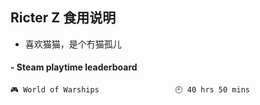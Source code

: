 ## Ricter Z 食用说明
- 喜欢猫猫，是个冇猫孤儿

<!-- steam-box start -->
#### - Steam playtime leaderboard
```text
🎮 World of Warships                 🕘 40 hrs 50 mins
```
<!-- Powered by https://github.com/YouEclipse/steam-box . -->
<!-- steam-box end -->
